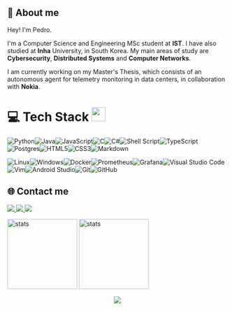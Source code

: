 <p align="center">
<h2 align="left">👋 About me</h2>
Hey! I'm Pedro.

I'm a Computer Science and Engineering MSc student at <b>IST</b>. I have also studied at <b>Inha</b> University, in South Korea.
My main areas of study are <b>Cybersecurity</b>, <b>Distributed Systems</b> and <b>Computer Networks</b>.

I am currently working on my Master's Thesis, which consists of an autonomous agent for telemetry monitoring in data centers, in collaboration with <b>Nokia</b>.
</p>

# 💻 Tech Stack <img src = "https://media2.giphy.com/media/QssGEmpkyEOhBCb7e1/giphy.gif?cid=ecf05e47a0n3gi1bfqntqmob8g9aid1oyj2wr3ds3mg700bl&rid=giphy.gif" width = 32px> 
![Python](https://img.shields.io/badge/python-3670A0?style=for-the-badge&logo=python&logoColor=ffdd54)![Java](https://img.shields.io/badge/java-%23ED8B00.svg?style=for-the-badge&logo=java&logoColor=white)![JavaScript](https://img.shields.io/badge/javascript-%23323330.svg?style=for-the-badge&logo=javascript&logoColor=%23F7DF1E)![C](https://img.shields.io/badge/c-%2300599C.svg?style=for-the-badge&logo=c&logoColor=white)![C#](https://img.shields.io/badge/c%23-%23239120.svg?style=for-the-badge&logo=c-sharp&logoColor=white)![Shell Script](https://img.shields.io/badge/shell_script-%23121011.svg?style=for-the-badge&logo=gnu-bash&logoColor=white)![TypeScript](https://img.shields.io/badge/typescript-%23007ACC.svg?style=for-the-badge&logo=typescript&logoColor=white)![Postgres](https://img.shields.io/badge/postgres-%23316192.svg?style=for-the-badge&logo=postgresql&logoColor=white)![HTML5](https://img.shields.io/badge/html5-%23E34F26.svg?style=for-the-badge&logo=html5&logoColor=white)![CSS3](https://img.shields.io/badge/css3-%231572B6.svg?style=for-the-badge&logo=css3&logoColor=white)![Markdown](https://img.shields.io/badge/markdown-%23000000.svg?style=for-the-badge&logo=markdown&logoColor=white)

![Linux](https://img.shields.io/badge/Linux-FCC624?style=for-the-badge&logo=linux&logoColor=black)![Windows](https://img.shields.io/badge/Windows-0078D6?style=for-the-badge&logo=windows&logoColor=white)![Docker](https://img.shields.io/badge/docker-%230db7ed.svg?style=for-the-badge&logo=docker&logoColor=white)![Prometheus](https://img.shields.io/badge/Prometheus-E6522C?style=for-the-badge&logo=Prometheus&logoColor=white)![Grafana](https://img.shields.io/badge/grafana-%23F46800.svg?style=for-the-badge&logo=grafana&logoColor=white)![Visual Studio Code](https://img.shields.io/badge/Visual%20Studio%20Code-0078d7.svg?style=for-the-badge&logo=visual-studio-code&logoColor=white)![Vim](https://img.shields.io/badge/VIM-%2311AB00.svg?style=for-the-badge&logo=vim&logoColor=white)![Android Studio](https://img.shields.io/badge/Android%20Studio-3DDC84.svg?style=for-the-badge&logo=android-studio&logoColor=white)![Git](https://img.shields.io/badge/git-%23F05033.svg?style=for-the-badge&logo=git&logoColor=white)![GitHub](https://img.shields.io/badge/github-%23121011.svg?style=for-the-badge&logo=github&logoColor=white)


## 🌐 Contact me
  <p align="left">
  <a href="https://www.linkedin.com/in/pedromachadomorais/">
    <img src="https://img.shields.io/badge/linkedin-%230077B5.svg?style=for-the-badge&logo=linkedin&logoColor=white"/>
  </a>
  <a href="https://github.com/PedroTheAxe">
    <img src="https://img.shields.io/badge/github-%23121011.svg?style=for-the-badge&logo=github&logoColor=white"/>
  </a>
  <a href="https://discord.com/users/180013367577149440/">
    <img src="https://img.shields.io/badge/Discord-%237289DA.svg?style=for-the-badge&logo=discord&logoColor=white"/>
  </a>
  </p>
  <p align="right>
  </p>

<p align="left>

<img height="160em" alt="stats" src="https://github-readme-stats.vercel.app/api?username=PedroTheAxe&count_private=true&hide=contribs,prs&theme=radical&hide_border=false" />
<img height= "160em" alt="stats" src="https://github-readme-stats.vercel.app/api/top-langs/?username=PedroTheAxe&theme=radical&hide_border=false&include_all_commits=false&count_private=false&layout=compact" />
</p>
<p align="center">
<a href="https://github.com/PedroTheAxe">
    <img src="https://api.visitorbadge.io/api/VisitorHit?user=PedroTheAxe&repo=PedroTheAxe&countColor=%237B1E7A"/>
  </a>
</p>  

